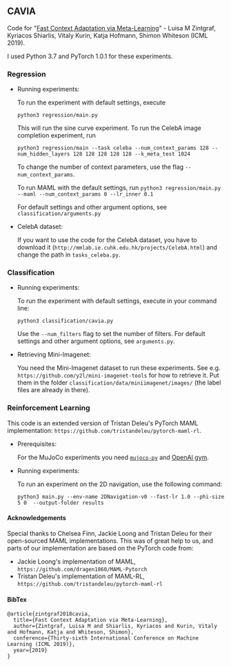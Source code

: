 ## CAVIA

Code for "[Fast Context Adaptation via Meta-Learning](https://arxiv.org/abs/1810.03642)" - 
Luisa M Zintgraf, Kyriacos Shiarlis, Vitaly Kurin, Katja Hofmann, Shimon Whiteson
(ICML 2019).

I used Python 3.7 and PyTorch 1.0.1 for these experiments.

### Regression

- Running experiments:
    
    To run the experiment with default settings, execute
    ```
    python3 regression/main.py
    ```
    
    This will run the sine curve experiment. 
    To run the CelebA image completion experiment, run 
    ```
    python3 regression/main --task celeba --num_context_params 128 --num_hidden_layers 128 128 128 128 128 --k_meta_test 1024
    ```
    To change the number of context parameters, use the flag `--num_context_params`.
    
    To run MAML with the default settings, run `python3 regression/main.py --maml --num_context_params 0 --lr_inner 0.1`

    For default settings and other argument options, see `classification/arguments.py`
    
- CelebA dataset:

    If you want to use the code for the CelebA dataset, you have to download it 
    (`http://mmlab.ie.cuhk.edu.hk/projects/CelebA.html`) and change the path in 
    `tasks_celeba.py`.

### Classification

- Running experiments:

    To run the experiment with default settings, execute in your command line:
    ```
    python3 classification/cavia.py
    ```

    Use the `--num_filters` flag to set the number of filters. 
    For default settings and other argument options, see `arguments.py`.

- Retrieving Mini-Imagenet:
   
    You need the Mini-Imagenet dataset to run these experiments. 
    See e.g. `https://github.com/y2l/mini-imagenet-tools` for how to retrieve it.
    Put them in the folder `classification/data/miniimagenet/images/` (the label files are already in there).

### Reinforcement Learning

This code is an extended version of Tristan Deleu's PyTorch MAML implementation: `https://github.com/tristandeleu/pytorch-maml-rl`.

- Prerequisites:

    For the MuJoCo experiments you need [`mujoco-py`](https://github.com/openai/mujoco-py) 
and [OpenAI gym](https://github.com/openai/gym).

- Running experiments:

    To run an experiment on the 2D navigation, use the following command:

    ```
    python3 main.py --env-name 2DNavigation-v0 --fast-lr 1.0 --phi-size 5 0  --output-folder results
    ```

#### Acknowledgements

Special thanks to 
Chelsea Finn, 
Jackie Loong and 
Tristan Deleu for their open-sourced MAML implementations.
This was of great help to us, 
and parts of our implementation are based on the PyTorch code from:
- Jackie Loong's implementation of MAML, `https://github.com/dragen1860/MAML-Pytorch`
- Tristan Deleu's implementation of MAML-RL, `https://github.com/tristandeleu/pytorch-maml-rl`

#### BibTex

```
@article{zintgraf2018cavia,
  title={Fast Context Adaptation via Meta-Learning},
  author={Zintgraf, Luisa M and Shiarlis, Kyriacos and Kurin, Vitaly and Hofmann, Katja and Whiteson, Shimon},
  conference={Thirty-sixth International Conference on Machine Learning (ICML 2019)},
  year={2019}
}
```